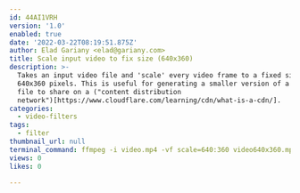 ```yaml
---
id: 44AI1VRH
version: '1.0'
enabled: true
date: '2022-03-22T08:19:51.875Z'
author: Elad Gariany <elad@gariany.com>
title: Scale input video to fix size (640x360)
description: >-
  Takes an input video file and 'scale' every video frame to a fixed size of
  640x360 pixels. This is useful for generating a smaller version of a video
  file to share on a ("content distribution
  network")[https://www.cloudflare.com/learning/cdn/what-is-a-cdn/].
categories:
  - video-filters
tags:
  - filter
thumbnail_url: null
terminal_command: ffmpeg -i video.mp4 -vf scale=640:360 video640x360.mp4
views: 0
likes: 0

---
```


